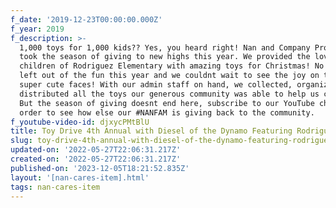```yaml
---
f_date: '2019-12-23T00:00:00.000Z'
f_year: 2019
f_description: >-
  1,000 toys for 1,000 kids?? Yes, you heard right! Nan and Company Properties
  took the season of giving to new highs this year. We provided the lovely
  children of Rodriguez Elementary with amazing toys for Christmas! No child was
  left out of the fun this year and we couldnt wait to see the joy on their
  super cute faces! With our admin staff on hand, we collected, organized, and
  distributed all the toys our generous community was able to help us collect.
  But the season of giving doesnt end here, subscribe to our YouTube channel in
  order to see how else our #NANFAM is giving back to the community.
f_youtube-video-id: djxycPMtBlU
title: Toy Drive 4th Annual with Diesel of the Dynamo Featuring Rodriguez Elementary
slug: toy-drive-4th-annual-with-diesel-of-the-dynamo-featuring-rodriguez-elementary
updated-on: '2022-05-27T22:06:31.217Z'
created-on: '2022-05-27T22:06:31.217Z'
published-on: '2023-12-05T18:21:52.835Z'
layout: '[nan-cares-item].html'
tags: nan-cares-item
---
```



